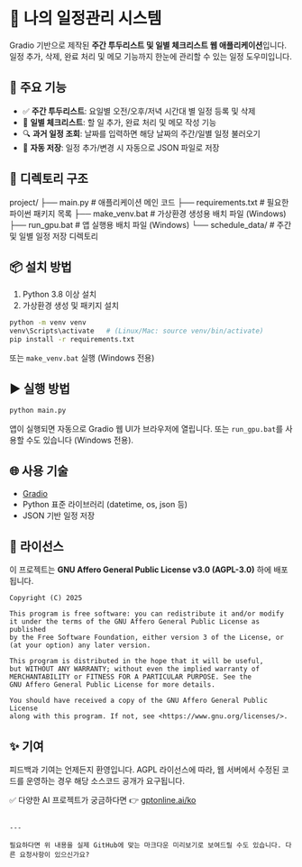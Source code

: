 
# 📅 나의 일정관리 시스템

Gradio 기반으로 제작된 **주간 투두리스트 및 일별 체크리스트 웹 애플리케이션**입니다.  
일정 추가, 삭제, 완료 처리 및 메모 기능까지 한눈에 관리할 수 있는 일정 도우미입니다.


## 🔧 주요 기능

- ✅ **주간 투두리스트**: 요일별 오전/오후/저녁 시간대 별 일정 등록 및 삭제
- 📝 **일별 체크리스트**: 할 일 추가, 완료 처리 및 메모 작성 기능
- 🔍 **과거 일정 조회**: 날짜를 입력하면 해당 날짜의 주간/일별 일정 불러오기
- 💾 **자동 저장**: 일정 추가/변경 시 자동으로 JSON 파일로 저장


## 📁 디렉토리 구조


project/
├── main.py              # 애플리케이션 메인 코드
├── requirements.txt     # 필요한 파이썬 패키지 목록
├── make\_venv.bat        # 가상환경 생성용 배치 파일 (Windows)
├── run\_gpu.bat          # 앱 실행용 배치 파일 (Windows)
└── schedule\_data/       # 주간 및 일별 일정 저장 디렉토리


## 📦 설치 방법

1. Python 3.8 이상 설치
2. 가상환경 생성 및 패키지 설치

```bash
python -m venv venv
venv\Scripts\activate   # (Linux/Mac: source venv/bin/activate)
pip install -r requirements.txt
````

또는 `make_venv.bat` 실행 (Windows 전용)


## ▶️ 실행 방법

```bash
python main.py
```

앱이 실행되면 자동으로 Gradio 웹 UI가 브라우저에 열립니다.
또는 `run_gpu.bat`를 사용할 수도 있습니다 (Windows 전용).


## 🌐 사용 기술

* [Gradio](https://www.gradio.app/)
* Python 표준 라이브러리 (datetime, os, json 등)
* JSON 기반 일정 저장


## 📜 라이선스

이 프로젝트는 **GNU Affero General Public License v3.0 (AGPL-3.0)** 하에 배포됩니다.

```
Copyright (C) 2025 

This program is free software: you can redistribute it and/or modify
it under the terms of the GNU Affero General Public License as published
by the Free Software Foundation, either version 3 of the License, or
(at your option) any later version.

This program is distributed in the hope that it will be useful,
but WITHOUT ANY WARRANTY; without even the implied warranty of
MERCHANTABILITY or FITNESS FOR A PARTICULAR PURPOSE. See the
GNU Affero General Public License for more details.

You should have received a copy of the GNU Affero General Public License
along with this program. If not, see <https://www.gnu.org/licenses/>.
```



## ✨ 기여

피드백과 기여는 언제든지 환영입니다.
AGPL 라이선스에 따라, 웹 서버에서 수정된 코드를 운영하는 경우 해당 소스코드 공개가 요구됩니다.



✅ 다양한 AI 프로젝트가 궁금하다면 👉 [gptonline.ai/ko](https://gptonline.ai/ko)

```

---

필요하다면 위 내용을 실제 GitHub에 맞는 마크다운 미리보기로 보여드릴 수도 있습니다. 다른 요청사항이 있으신가요?
```
